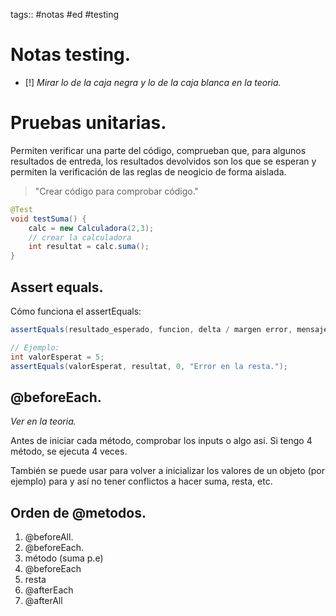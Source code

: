 tags:: #notas #ed #testing

# Notas testing.

- [!] *Mirar lo de la caja negra y lo de la caja blanca en la teoria.*

# Pruebas unitarias.

Permiten verificar una parte del código, comprueban que, para algunos resultados de entreda, los resultados devolvidos son los que se esperan y permiten la verificación de las reglas de neogicio de forma aislada.

 > "Crear código para comprobar código."
 
````java
@Test
void testSuma() {
	calc = new Calculadora(2,3);
	// crear la calculadora
	int resultat = calc.suma();
}
````

## Assert equals.

Cómo funciona el assertEquals:

````java
assertEquals(resultado_esperado, funcion, delta / margen error, mensaje_error);

// Ejemplo:
int valorEsperat = 5;
assertEquals(valorEsperat, resultat, 0, "Error en la resta.");
````


## @beforeEach.

*Ver en la teoria.*

Antes de iniciar cada método, comprobar los inputs o algo asi. Si tengo 4 método, se ejecuta 4 veces.

También se puede usar para volver a inicializar los valores de un objeto (por ejemplo) para y así no tener conflictos a hacer suma, resta, etc.

## Orden de @metodos.

1. @beforeAll.
2. @beforeEach.
3. método (suma p.e)
4. @beforeEach
5. resta
6. @afterEach
7. @afterAll



 




